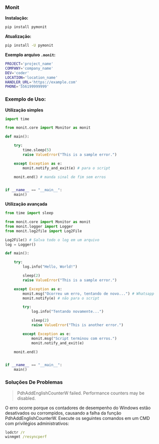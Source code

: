### Monit

**Instalação:**
```bash
pip install pymonit
```
**Atualização:**
```bash
pip install -U pymonit
```
**Exemplo arquivo `.monit`:**
```bash
PROJECT='project_name'
COMPANY='company_name'
DEV='coder'
LOCATION='location_name'
HANDLER_URL='https://example.com'
PHONE='556199999999'
```
### Exemplo de Uso:

**Utilização simples**
```python
import time

from monit.core import Monitor as monit

def main():

    try:
        time.sleep(5)
        raise ValueError("This is a sample error.")

    except Exception as e:
        monit.notify_and_exit(e) # para o script

    monit.end() # manda sinal de fim sem erros


if __name__ == "__main__":
    main()
```

**Utilização avançada**

```Python
from time import sleep

from monit.core import Monitor as monit
from monit.logger import Logger
from monit.log2file import Log2File

Log2File() # Salva todo o log em um arquivo
log = Logger()

def main():

    try:
        log.info("Hello, World!")

        sleep(2)
        raise ValueError("This is a sample error.")

    except Exception as e:
        monit.msg("Ocorreu um erro, tentando de novo...") # Whatsapp
        monit.notify(e) # não para o script

        try:
            log.info("Tentando novamente...")

            sleep(2)
            raise ValueError("This is another error.")

        except Exception as e:
            monit.msg("Script terminou com erros.")
            monit.notify_and_exit(e)

    monit.end()


if __name__ == "__main__":
    main()
```

### Soluções De Problemas

> PdhAddEnglishCounterW failed. Performance counters may be disabled.

O erro ocorre porque os contadores de desempenho do Windows estão desativados ou corrompidos, causando a falha da função PdhAddEnglishCounterW.
Execute os seguintes comandos em um CMD com privilégios administrativos:

```cmd
lodctr /r
winmgmt /resyncperf
```
